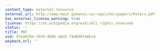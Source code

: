 ```yaml
---
content_type: external-resource
external_url: http://www.mast.queensu.ca/~speicher/papers/Peters.pdf
has_external_license_warning: true
license: https://en.wikipedia.org/wiki/All_rights_reserved
status: ''
title: PDF
uid: 97ea028a-193d-40db-a8a5-74a8997a6b1d
wayback_url: ''
---
```

